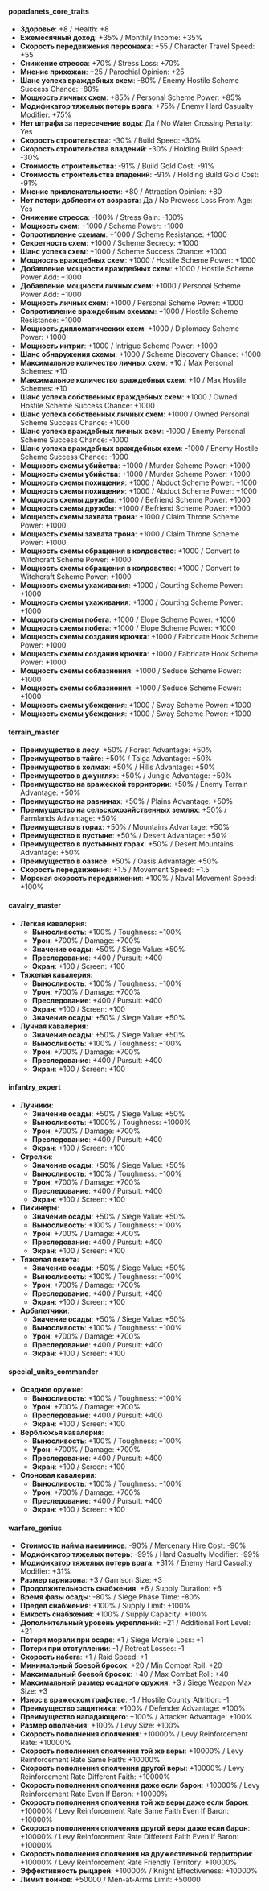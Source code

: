 #### popadanets_core_traits

- **Здоровье**: +8 / Health: +8
- **Ежемесячный доход**: +35% / Monthly Income: +35%
- **Скорость передвижения персонажа**: +55 / Character Travel Speed: +55
- **Снижение стресса**: +70% / Stress Loss: +70%
- **Мнение прихожан**: +25 / Parochial Opinion: +25
- **Шанс успеха враждебных схем**: -80% / Enemy Hostile Scheme Success Chance: -80%
- **Мощность личных схем**: +85% / Personal Scheme Power: +85%
- **Модификатор тяжелых потерь врага**: +75% / Enemy Hard Casualty Modifier: +75%
- **Нет штрафа за пересечение воды**: Да / No Water Crossing Penalty: Yes
- **Скорость строительства**: -30% / Build Speed: -30%
- **Скорость строительства владений**: -30% / Holding Build Speed: -30%
- **Стоимость строительства**: -91% / Build Gold Cost: -91%
- **Стоимость строительства владений**: -91% / Holding Build Gold Cost: -91%
- **Мнение привлекательности**: +80 / Attraction Opinion: +80
- **Нет потери доблести от возраста**: Да / No Prowess Loss From Age: Yes
- **Снижение стресса**: -100% / Stress Gain: -100%
- **Мощность схем**: +1000 / Scheme Power: +1000
- **Сопротивление схемам**: +1000 / Scheme Resistance: +1000
- **Секретность схем**: +1000 / Scheme Secrecy: +1000
- **Шанс успеха схем**: +1000 / Scheme Success Chance: +1000
- **Мощность враждебных схем**: +1000 / Hostile Scheme Power: +1000
- **Добавление мощности враждебных схем**: +1000 / Hostile Scheme Power Add: +1000
- **Добавление мощности личных схем**: +1000 / Personal Scheme Power Add: +1000
- **Мощность личных схем**: +1000 / Personal Scheme Power: +1000
- **Сопротивление враждебным схемам**: +1000 / Hostile Scheme Resistance: +1000
- **Мощность дипломатических схем**: +1000 / Diplomacy Scheme Power: +1000
- **Мощность интриг**: +1000 / Intrigue Scheme Power: +1000
- **Шанс обнаружения схемы**: +1000 / Scheme Discovery Chance: +1000
- **Максимальное количество личных схем**: +10 / Max Personal Schemes: +10
- **Максимальное количество враждебных схем**: +10 / Max Hostile Schemes: +10
- **Шанс успеха собственных враждебных схем**: +1000 / Owned Hostile Scheme Success Chance: +1000
- **Шанс успеха собственных личных схем**: +1000 / Owned Personal Scheme Success Chance: +1000
- **Шанс успеха враждебных личных схем**: -1000 / Enemy Personal Scheme Success Chance: -1000
- **Шанс успеха враждебных враждебных схем**: -1000 / Enemy Hostile Scheme Success Chance: -1000
- **Мощность схемы убийства**: +1000 / Murder Scheme Power: +1000
- **Мощность схемы убийства**: +1000 / Murder Scheme Power: +1000
- **Мощность схемы похищения**: +1000 / Abduct Scheme Power: +1000
- **Мощность схемы похищения**: +1000 / Abduct Scheme Power: +1000
- **Мощность схемы дружбы**: +1000 / Befriend Scheme Power: +1000
- **Мощность схемы дружбы**: +1000 / Befriend Scheme Power: +1000
- **Мощность схемы захвата трона**: +1000 / Claim Throne Scheme Power: +1000
- **Мощность схемы захвата трона**: +1000 / Claim Throne Scheme Power: +1000
- **Мощность схемы обращения в колдовство**: +1000 / Convert to Witchcraft Scheme Power: +1000
- **Мощность схемы обращения в колдовство**: +1000 / Convert to Witchcraft Scheme Power: +1000
- **Мощность схемы ухаживания**: +1000 / Courting Scheme Power: +1000
- **Мощность схемы ухаживания**: +1000 / Courting Scheme Power: +1000
- **Мощность схемы побега**: +1000 / Elope Scheme Power: +1000
- **Мощность схемы побега**: +1000 / Elope Scheme Power: +1000
- **Мощность схемы создания крючка**: +1000 / Fabricate Hook Scheme Power: +1000
- **Мощность схемы создания крючка**: +1000 / Fabricate Hook Scheme Power: +1000
- **Мощность схемы соблазнения**: +1000 / Seduce Scheme Power: +1000
- **Мощность схемы соблазнения**: +1000 / Seduce Scheme Power: +1000
- **Мощность схемы убеждения**: +1000 / Sway Scheme Power: +1000
- **Мощность схемы убеждения**: +1000 / Sway Scheme Power: +1000

#### terrain_master

- **Преимущество в лесу**: +50% / Forest Advantage: +50%
- **Преимущество в тайге**: +50% / Taiga Advantage: +50%
- **Преимущество в холмах**: +50% / Hills Advantage: +50%
- **Преимущество в джунглях**: +50% / Jungle Advantage: +50%
- **Преимущество на вражеской территории**: +50% / Enemy Terrain Advantage: +50%
- **Преимущество на равнинах**: +50% / Plains Advantage: +50%
- **Преимущество на сельскохозяйственных землях**: +50% / Farmlands Advantage: +50%
- **Преимущество в горах**: +50% / Mountains Advantage: +50%
- **Преимущество в пустыне**: +50% / Desert Advantage: +50%
- **Преимущество в пустынных горах**: +50% / Desert Mountains Advantage: +50%
- **Преимущество в оазисе**: +50% / Oasis Advantage: +50%
- **Скорость передвижения**: +1.5 / Movement Speed: +1.5
- **Морская скорость передвижения**: +100% / Naval Movement Speed: +100%

#### cavalry_master

- **Легкая кавалерия**:
  - **Выносливость**: +100% / Toughness: +100%
  - **Урон**: +700% / Damage: +700%
  - **Значение осады**: +50% / Siege Value: +50%
  - **Преследование**: +400 / Pursuit: +400
  - **Экран**: +100 / Screen: +100
- **Тяжелая кавалерия**:
  - **Выносливость**: +100% / Toughness: +100%
  - **Урон**: +700% / Damage: +700%
  - **Преследование**: +400 / Pursuit: +400
  - **Экран**: +100 / Screen: +100
  - **Значение осады**: +50% / Siege Value: +50%
- **Лучная кавалерия**:
  - **Значение осады**: +50% / Siege Value: +50%
  - **Выносливость**: +100% / Toughness: +100%
  - **Урон**: +700% / Damage: +700%
  - **Преследование**: +400 / Pursuit: +400
  - **Экран**: +100 / Screen: +100

#### infantry_expert

- **Лучники**:
  - **Значение осады**: +50% / Siege Value: +50%
  - **Выносливость**: +1000% / Toughness: +1000%
  - **Урон**: +700% / Damage: +700%
  - **Преследование**: +400 / Pursuit: +400
  - **Экран**: +100 / Screen: +100
- **Стрелки**:
  - **Значение осады**: +50% / Siege Value: +50%
  - **Выносливость**: +100% / Toughness: +100%
  - **Урон**: +700% / Damage: +700%
  - **Преследование**: +400 / Pursuit: +400
  - **Экран**: +100 / Screen: +100
- **Пикинеры**:
  - **Значение осады**: +50% / Siege Value: +50%
  - **Выносливость**: +100% / Toughness: +100%
  - **Урон**: +700% / Damage: +700%
  - **Преследование**: +400 / Pursuit: +400
  - **Экран**: +100 / Screen: +100
- **Тяжелая пехота**:
  - **Значение осады**: +50% / Siege Value: +50%
  - **Выносливость**: +100% / Toughness: +100%
  - **Урон**: +700% / Damage: +700%
  - **Преследование**: +400 / Pursuit: +400
  - **Экран**: +100 / Screen: +100
- **Арбалетчики**:
  - **Значение осады**: +50% / Siege Value: +50%
  - **Выносливость**: +100% / Toughness: +100%
  - **Урон**: +700% / Damage: +700%
  - **Преследование**: +400 / Pursuit: +400
  - **Экран**: +100 / Screen: +100

#### special_units_commander

- **Осадное оружие**:
  - **Выносливость**: +100% / Toughness: +100%
  - **Урон**: +700% / Damage: +700%
  - **Преследование**: +400 / Pursuit: +400
  - **Экран**: +100 / Screen: +100
- **Верблюжья кавалерия**:
  - **Выносливость**: +100% / Toughness: +100%
  - **Урон**: +700% / Damage: +700%
  - **Преследование**: +400 / Pursuit: +400
  - **Экран**: +100 / Screen: +100
- **Слоновая кавалерия**:
  - **Выносливость**: +100% / Toughness: +100%
  - **Урон**: +700% / Damage: +700%
  - **Преследование**: +400 / Pursuit: +400
  - **Экран**: +100 / Screen: +100

#### warfare_genius

- **Стоимость найма наемников**: -90% / Mercenary Hire Cost: -90%
- **Модификатор тяжелых потерь**: -99% / Hard Casualty Modifier: -99%
- **Модификатор тяжелых потерь врага**: +31% / Enemy Hard Casualty Modifier: +31%
- **Размер гарнизона**: +3 / Garrison Size: +3
- **Продолжительность снабжения**: +6 / Supply Duration: +6
- **Время фазы осады**: -80% / Siege Phase Time: -80%
- **Предел снабжения**: +100% / Supply Limit: +100%
- **Емкость снабжения**: +100% / Supply Capacity: +100%
- **Дополнительный уровень укреплений**: +21 / Additional Fort Level: +21
- **Потеря морали при осаде**: +1 / Siege Morale Loss: +1
- **Потери при отступлении**: -1 / Retreat Losses: -1
- **Скорость набега**: +1 / Raid Speed: +1
- **Минимальный боевой бросок**: +20 / Min Combat Roll: +20
- **Максимальный боевой бросок**: +40 / Max Combat Roll: +40
- **Максимальный размер осадного оружия**: +3 / Siege Weapon Max Size: +3
- **Износ в вражеском графстве**: -1 / Hostile County Attrition: -1
- **Преимущество защитника**: +100% / Defender Advantage: +100%
- **Преимущество нападающего**: +100% / Attacker Advantage: +100%
- **Размер ополчения**: +100% / Levy Size: +100%
- **Скорость пополнения ополчения**: +10000% / Levy Reinforcement Rate: +10000%
- **Скорость пополнения ополчения той же веры**: +10000% / Levy Reinforcement Rate Same Faith: +10000%
- **Скорость пополнения ополчения другой веры**: +10000% / Levy Reinforcement Rate Different Faith: +10000%
- **Скорость пополнения ополчения даже если барон**: +10000% / Levy Reinforcement Rate Even If Baron: +10000%
- **Скорость пополнения ополчения той же веры даже если барон**: +10000% / Levy Reinforcement Rate Same Faith Even If Baron: +10000%
- **Скорость пополнения ополчения другой веры даже если барон**: +10000% / Levy Reinforcement Rate Different Faith Even If Baron: +10000%
- **Скорость пополнения ополчения на дружественной территории**: +10000% / Levy Reinforcement Rate Friendly Territory: +10000%
- **Эффективность рыцарей**: +10000% / Knight Effectiveness: +10000%
- **Лимит воинов**: +50000 / Men-at-Arms Limit: +50000
